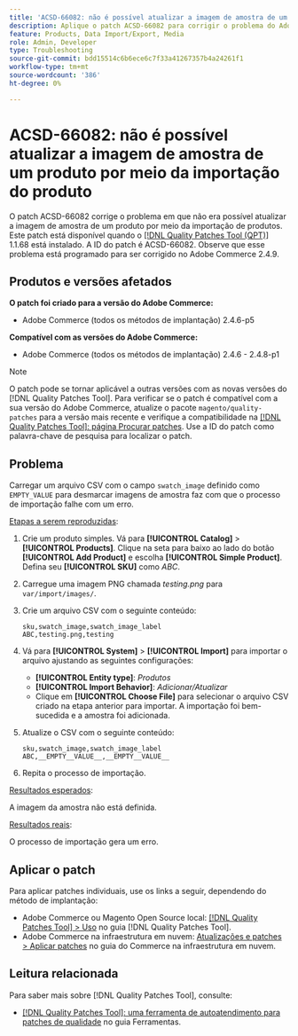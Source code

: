 ```yaml
---
title: 'ACSD-66082: não é possível atualizar a imagem de amostra de um produto por meio da importação do produto'
description: Aplique o patch ACSD-66082 para corrigir o problema do Adobe Commerce em que o upload de um arquivo CSV com o campo swatch_image definido como EMPTY_VALUE para desdefinir imagens de amostra faz com que o processo de importação falhe com um erro.
feature: Products, Data Import/Export, Media
role: Admin, Developer
type: Troubleshooting
source-git-commit: bdd15514c6b6ece6c7f33a41267357b4a24261f1
workflow-type: tm+mt
source-wordcount: '386'
ht-degree: 0%

---
```



# ACSD-66082: não é possível atualizar a imagem de amostra de um produto por meio da importação do produto

O patch ACSD-66082 corrige o problema em que não era possível atualizar a imagem de amostra de um produto por meio da importação de produtos. Este patch está disponível quando o [[!DNL Quality Patches Tool (QPT)]](/help/tools/quality-patches-tool/quality-patches-tool-to-self-serve-quality-patches.md) 1.1.68 está instalado. A ID do patch é ACSD-66082. Observe que esse problema está programado para ser corrigido no Adobe Commerce 2.4.9.

## Produtos e versões afetados

**O patch foi criado para a versão do Adobe Commerce:**

* Adobe Commerce (todos os métodos de implantação) 2.4.6-p5

**Compatível com as versões do Adobe Commerce:**

* Adobe Commerce (todos os métodos de implantação) 2.4.6 - 2.4.8-p1

>[!NOTE]
>
>O patch pode se tornar aplicável a outras versões com as novas versões do [!DNL Quality Patches Tool]. Para verificar se o patch é compatível com a sua versão do Adobe Commerce, atualize o pacote `magento/quality-patches` para a versão mais recente e verifique a compatibilidade na [[!DNL Quality Patches Tool]: página Procurar patches](https://experienceleague.adobe.com/tools/commerce-quality-patches/index.html). Use a ID do patch como palavra-chave de pesquisa para localizar o patch.

## Problema

Carregar um arquivo CSV com o campo `swatch_image` definido como `EMPTY_VALUE` para desmarcar imagens de amostra faz com que o processo de importação falhe com um erro.

<u>Etapas a serem reproduzidas</u>:

1. Crie um produto simples. Vá para **[!UICONTROL Catalog]** > **[!UICONTROL Products]**. Clique na seta para baixo ao lado do botão **[!UICONTROL Add Product]** e escolha **[!UICONTROL Simple Product]**. Defina seu **[!UICONTROL SKU]** como *ABC*.
1. Carregue uma imagem PNG chamada *testing.png* para `var/import/images/`.
1. Crie um arquivo CSV com o seguinte conteúdo:

   ```
   sku,swatch_image,swatch_image_label
   ABC,testing.png,testing
   ```

1. Vá para **[!UICONTROL System]** > **[!UICONTROL Import]** para importar o arquivo ajustando as seguintes configurações:
   * **[!UICONTROL Entity type]**: *Produtos*
   * **[!UICONTROL Import Behavior]**: *Adicionar/Atualizar*
   * Clique em **[!UICONTROL Choose File]** para selecionar o arquivo CSV criado na etapa anterior para importar. A importação foi bem-sucedida e a amostra foi adicionada.
1. Atualize o CSV com o seguinte conteúdo:

   ```
   sku,swatch_image,swatch_image_label
   ABC,__EMPTY__VALUE__,__EMPTY__VALUE__
   ```

1. Repita o processo de importação.

<u>Resultados esperados</u>:

A imagem da amostra não está definida.

<u>Resultados reais</u>:

O processo de importação gera um erro.

## Aplicar o patch

Para aplicar patches individuais, use os links a seguir, dependendo do método de implantação:

* Adobe Commerce ou Magento Open Source local: [[!DNL Quality Patches Tool] > Uso](/help/tools/quality-patches-tool/usage.md) no guia [!DNL Quality Patches Tool].
* Adobe Commerce na infraestrutura em nuvem: [Atualizações e patches > Aplicar patches](https://experienceleague.adobe.com/docs/commerce-cloud-service/user-guide/develop/upgrade/apply-patches.html) no guia do Commerce na infraestrutura em nuvem.

## Leitura relacionada

Para saber mais sobre [!DNL Quality Patches Tool], consulte:

* [[!DNL Quality Patches Tool]: uma ferramenta de autoatendimento para patches de qualidade](/help/tools/quality-patches-tool/quality-patches-tool-to-self-serve-quality-patches.md) no guia Ferramentas.
